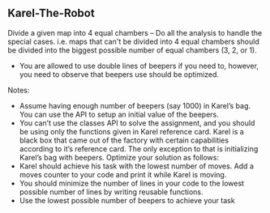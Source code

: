 ## Karel-The-Robot
Divide a given map into 4 equal chambers – Do all the analysis to handle the special cases.
i.e. maps that can&#39;t be divided into 4 equal chambers should be divided into the biggest
possible number of equal chambers (3, 2, or 1).
- You are allowed to use double lines of beepers if you need to, however, you need to
observe that beepers use should be optimized.

Notes:
- Assume having enough number of beepers (say 1000) in Karel’s bag. You can use the
API to setup an initial value of the beepers.
- You can’t use the classes API to solve the assignment, and you should be using only
the functions given in Karel reference card. Karel is a black box that came out of the
factory with certain capabilities according to it’s reference card. The only exception
to that is initializing Karel’s bag with beepers.
Optimize your solution as follows:
- Karel should achieve his task with the lowest number of moves. Add a moves
counter to your code and print it while Karel is moving.
- You should minimize the number of lines in your code to the lowest possible number
of lines by writing reusable functions.
- Use the lowest possible number of beepers to achieve your task
